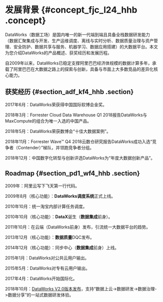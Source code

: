 # 发展背景 {#concept_fjc_l24_hhb .concept}

DataWorks（数据工场）是国内唯一的新一代端到端且具备全栈数据研发能力（数据汇聚集成与开发、生产运维调度、离线与实时分析、数据质量治理与资产管理、安全防护、数据共享与服务、机器学习、数据应用搭建）的大数据平台。本文为您介绍DataWorks的产品概述、获奖经历和发展历程。

自2009年以来，DataWorks已稳定支撑阿里巴巴经济体规模的数据计算多年，承载了阿里巴巴在大数据之路上的探索与创新，具备与市面上大多数竞品的差异化核心能力。

## 获奖经历 {#section_adf_kf4_hhb .section}

2017年6月：DataWorks荣获得中国国际软博会金奖。

2018年3月：Forrester Cloud Data Warehouse Q1 2018报告DataWorks与MaxCompute的组合为唯一入选的中国产品。

2018年5月：DataWorks荣获数博会“十佳大数据案例”。

2018年11月：Forrester Wave™ Q4 2018云数仓研究报告DataWorks成功入选“竞争者（Contender）”梯队，并领跑竞争者分组。

2018年12月：中国数字化转型与创新评选DataWorks为“年度大数据创新产品”。

## Roadmap {#section_pd1_wf4_hhb .section}

2009年：阿里云写下飞天第一行代码。

2009年8月（核心功能）：**DataWorks调度系统**正式上线。

2010年10月：统一淘宝内部计算任务调度。

2010年10月（核心功能）：**DataX**诞生（**数据集成**前身）。

2011年10月：在云端（DataWorks前身）发布，引流统一大数据平台的趋势。

2013年12月（核心功能）：**数据质量**DQC发布。

2014年12月（核心功能）：同步中心（**数据集成**前身）上线。

2015年1月：DataWorks对公共云用户输出。

2015年5月：DataWorks对专有云用户输出。

2017年4月：DataWorks开始国际化。

2018年10月：[DataWorks V2.0版本发布](../../../../cn.zh-CN/产品简介/版本历史.md#)，支持“数据上云-\>数据研发-\>数据治理-\>数据分享”的一站式数据研发体验。

